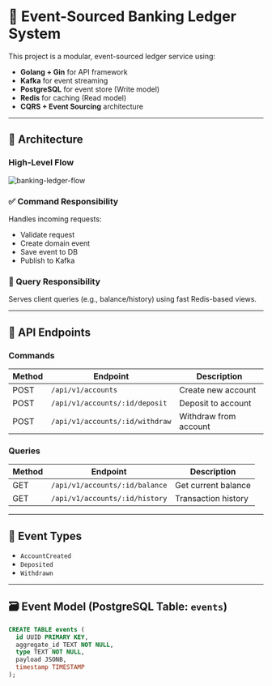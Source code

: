 # 🏦 Event-Sourced Banking Ledger System

This project is a modular, event-sourced ledger service using:

- **Golang + Gin** for API framework
- **Kafka** for event streaming
- **PostgreSQL** for event store (Write model)
- **Redis** for caching (Read model)
- **CQRS + Event Sourcing** architecture

---

## 🧠 Architecture

### High-Level Flow
![banking-ledger-flow](https://github.com/user-attachments/assets/1e305ddb-e0b0-44fb-ab04-ac6cd7ce9c64)



### ✅ Command Responsibility

Handles incoming requests:

- Validate request
- Create domain event
- Save event to DB
- Publish to Kafka

### 🔎 Query Responsibility

Serves client queries (e.g., balance/history) using fast Redis-based views.

---

## 🔗 API Endpoints

### Commands

| Method | Endpoint                       | Description           |
|--------|--------------------------------|-----------------------|
| POST   | `/api/v1/accounts`             | Create new account    |
| POST   | `/api/v1/accounts/:id/deposit` | Deposit to account    |
| POST   | `/api/v1/accounts/:id/withdraw`| Withdraw from account |

### Queries

| Method | Endpoint                       | Description           |
|--------|--------------------------------|-----------------------|
| GET    | `/api/v1/accounts/:id/balance` | Get current balance   |
| GET    | `/api/v1/accounts/:id/history` | Transaction history   |

---

## 🧪 Event Types

- `AccountCreated`
- `Deposited`
- `Withdrawn`

---

## 🗃️ Event Model (PostgreSQL Table: `events`)

```sql
CREATE TABLE events (
  id UUID PRIMARY KEY,
  aggregate_id TEXT NOT NULL,
  type TEXT NOT NULL,
  payload JSONB,
  timestamp TIMESTAMP
);
